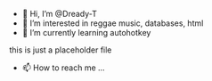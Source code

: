 - 👋 Hi, I’m @Dready-T
- 👀 I’m interested in reggae music, databases, html
- 🌱 I’m currently learning autohotkey

this is just a placeholder file

- 📫 How to reach me ...

<!---
Dready-T/Dready-T is a ✨ special ✨ repository because its `README.md` (this file) appears on your GitHub profile.
You can click the Preview link to take a look at your changes.
--->
